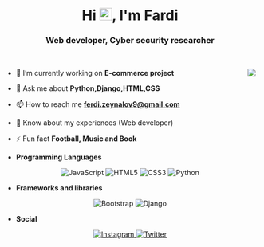 <h1 align="center">Hi <img src="https://media.giphy.com/media/hvRJCLFzcasrR4ia7z/giphy.gif" width="25px">, I'm Fardi</h1>
<h3 align="center">Web developer, Cyber security researcher</h3>

<p align="center"> 


   </br>

</p> 

<img align="right" src="https://github-readme-stats.vercel.app/api?username=ferdizeynalov&theme=dark&count_private=true&show_icons=true" />

- 🔭 I’m currently working on **E-commerce project**

- 💬 Ask me about **Python,Django,HTML,CSS**

- 📫 How to reach me **ferdi.zeynalov9@gmail.com**

- 📄 Know about my experiences (Web developer)

- ⚡ Fun fact **Football, Music and Book**



* **Programming Languages**

<p align="center">
    <img alt="JavaScript" src="https://img.shields.io/badge/javascript-%23323330.svg?&style=for-the-badge&logo=javascript&logoColor=%23F7DF1E"/>
    <img alt="HTML5" src="https://img.shields.io/badge/html5-%23E34F26.svg?&style=for-the-badge&logo=html5&logoColor=white"/>
    <img alt="CSS3" src="https://img.shields.io/badge/css3-%231572B6.svg?&style=for-the-badge&logo=css3&logoColor=white"/>
    <img alt="Python" src="https://img.shields.io/badge/python-%2314354C.svg?&style=for-the-badge&logo=python&logoColor=white"/>
</p>

* **Frameworks and libraries**

<p align="center">
    <img alt="Bootstrap" src="https://img.shields.io/badge/bootstrap-%23563D7C.svg?&style=for-the-badge&logo=bootstrap&logoColor=white"/>
    <img alt="Django" src="https://img.shields.io/badge/django-%23092E20.svg?&style=for-the-badge&logo=django&logoColor=white"/> 
</p>


* **Social**

<p align="center">
    <a target="_blank" href="https://instagram.com/ferdi.zeynalov">  <img alt="Instagram" src="https://img.shields.io/badge/<ferdi.zeynalov>-%23E4405F.svg?&style=for-the-badge&logo=Instagram&logoColor=white"/>  </a> 
    <a target="_blank" href="https://twitter.com/tweetcimuhendis"> <img alt="Twitter" src="https://img.shields.io/badge/<Ferdi Zeynalov>-%231DA1F2.svg?&style=for-the-badge&logo=Twitter&logoColor=white"/> </a>





